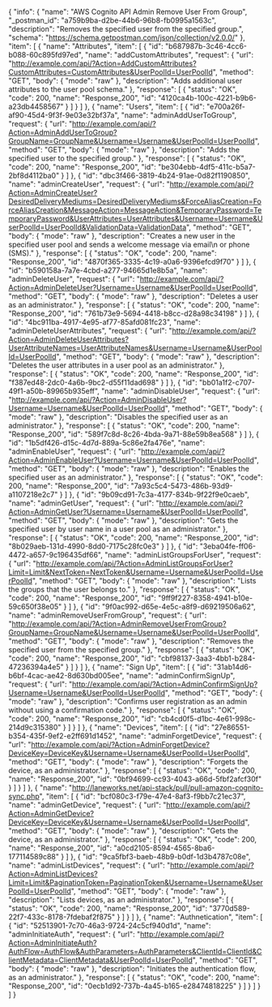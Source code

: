 {
  "info": {
    "name": "AWS Cognito API Admin Remove User From Group",
    "_postman_id": "a759b9ba-d2be-44b6-96b8-fb0995a1563c",
    "description": "Removes the specified user from the specified group.",
    "schema": "https://schema.getpostman.com/json/collection/v2.0.0/"
  },
  "item": [
    {
      "name": "Attributes",
      "item": [
        {
          "id": "b687987b-3c46-4cc6-b088-60c895fd97ed",
          "name": "addCustomAttributes",
          "request": {
            "url": "http://example.com/api/?Action=AddCustomAttributes?CustomAttributes=CustomAttributes&UserPoolId=UserPoolId",
            "method": "GET",
            "body": {
              "mode": "raw"
            },
            "description": "Adds additional user attributes to the user pool schema."
          },
          "response": [
            {
              "status": "OK",
              "code": 200,
              "name": "Response_200",
              "id": "4120ca4b-100c-4221-b9b6-a23db4458567"
            }
          ]
        }
      ]
    },
    {
      "name": "Users",
      "item": [
        {
          "id": "e700a26f-af90-45d4-9f3f-9e03e32bf37a",
          "name": "adminAddUserToGroup",
          "request": {
            "url": "http://example.com/api/?Action=AdminAddUserToGroup?GroupName=GroupName&Username=Username&UserPoolId=UserPoolId",
            "method": "GET",
            "body": {
              "mode": "raw"
            },
            "description": "Adds the specified user to the specified group."
          },
          "response": [
            {
              "status": "OK",
              "code": 200,
              "name": "Response_200",
              "id": "be304ebb-4df5-411c-b5a7-2bf8d4112ba0"
            }
          ]
        },
        {
          "id": "dbc3f466-3819-4b24-91ae-0d82f1190850",
          "name": "adminCreateUser",
          "request": {
            "url": "http://example.com/api/?Action=AdminCreateUser?DesiredDeliveryMediums=DesiredDeliveryMediums&ForceAliasCreation=ForceAliasCreation&MessageAction=MessageAction&TemporaryPassword=TemporaryPassword&UserAttributes=UserAttributes&Username=Username&UserPoolId=UserPoolId&ValidationData=ValidationData",
            "method": "GET",
            "body": {
              "mode": "raw"
            },
            "description": "Creates a new user in the specified user pool and sends a welcome message via email\n            or phone (SMS)."
          },
          "response": [
            {
              "status": "OK",
              "code": 200,
              "name": "Response_200",
              "id": "4870f365-3335-4c19-a0a6-9396efcd9f70"
            }
          ]
        },
        {
          "id": "b590158a-7a7e-4cbd-a277-94665d1e8b5a",
          "name": "adminDeleteUser",
          "request": {
            "url": "http://example.com/api/?Action=AdminDeleteUser?Username=Username&UserPoolId=UserPoolId",
            "method": "GET",
            "body": {
              "mode": "raw"
            },
            "description": "Deletes a user as an administrator."
          },
          "response": [
            {
              "status": "OK",
              "code": 200,
              "name": "Response_200",
              "id": "761b73e9-5694-4418-b8cc-d28a98c34198"
            }
          ]
        },
        {
          "id": "4bc911ba-4917-4e95-af77-85afd081fc23",
          "name": "adminDeleteUserAttributes",
          "request": {
            "url": "http://example.com/api/?Action=AdminDeleteUserAttributes?UserAttributeNames=UserAttributeNames&Username=Username&UserPoolId=UserPoolId",
            "method": "GET",
            "body": {
              "mode": "raw"
            },
            "description": "Deletes the user attributes in a user pool as an administrator."
          },
          "response": [
            {
              "status": "OK",
              "code": 200,
              "name": "Response_200",
              "id": "f387ed48-2dc0-4a6b-9bc2-d55f11dad698"
            }
          ]
        },
        {
          "id": "bb01a1f2-c707-49f1-a50b-89965b935eff",
          "name": "adminDisableUser",
          "request": {
            "url": "http://example.com/api/?Action=AdminDisableUser?Username=Username&UserPoolId=UserPoolId",
            "method": "GET",
            "body": {
              "mode": "raw"
            },
            "description": "Disables the specified user as an administrator."
          },
          "response": [
            {
              "status": "OK",
              "code": 200,
              "name": "Response_200",
              "id": "589f7c8d-8c26-4bda-9a71-88e59b8ea568"
            }
          ]
        },
        {
          "id": "1b5df426-d15c-4d7d-889a-5c86e2fa476e",
          "name": "adminEnableUser",
          "request": {
            "url": "http://example.com/api/?Action=AdminEnableUser?Username=Username&UserPoolId=UserPoolId",
            "method": "GET",
            "body": {
              "mode": "raw"
            },
            "description": "Enables the specified user as an administrator."
          },
          "response": [
            {
              "status": "OK",
              "code": 200,
              "name": "Response_200",
              "id": "7a93c5c4-5473-486b-93d9-a1107218e2c7"
            }
          ]
        },
        {
          "id": "9b09cd91-7c3a-4177-834b-9f22f9e0caeb",
          "name": "adminGetUser",
          "request": {
            "url": "http://example.com/api/?Action=AdminGetUser?Username=Username&UserPoolId=UserPoolId",
            "method": "GET",
            "body": {
              "mode": "raw"
            },
            "description": "Gets the specified user by user name in a user pool as an administrator."
          },
          "response": [
            {
              "status": "OK",
              "code": 200,
              "name": "Response_200",
              "id": "8b029aeb-131d-4990-8dd0-7175c28fc0e3"
            }
          ]
        },
        {
          "id": "3eba04fe-ff06-4472-a657-9c196435df66",
          "name": "adminListGroupsForUser",
          "request": {
            "url": "http://example.com/api/?Action=AdminListGroupsForUser?Limit=Limit&NextToken=NextToken&Username=Username&UserPoolId=UserPoolId",
            "method": "GET",
            "body": {
              "mode": "raw"
            },
            "description": "Lists the groups that the user belongs to."
          },
          "response": [
            {
              "status": "OK",
              "code": 200,
              "name": "Response_200",
              "id": "9ff9f227-8358-4941-b10e-59c650f38e05"
            }
          ]
        },
        {
          "id": "9f0ac992-d65e-4e5c-a8f9-d69219506a62",
          "name": "adminRemoveUserFromGroup",
          "request": {
            "url": "http://example.com/api/?Action=AdminRemoveUserFromGroup?GroupName=GroupName&Username=Username&UserPoolId=UserPoolId",
            "method": "GET",
            "body": {
              "mode": "raw"
            },
            "description": "Removes the specified user from the specified group."
          },
          "response": [
            {
              "status": "OK",
              "code": 200,
              "name": "Response_200",
              "id": "cbf98137-3aa3-4bb1-b284-47236394a4e5"
            }
          ]
        }
      ]
    },
    {
      "name": "Sign Up",
      "item": [
        {
          "id": "31ab14d6-b6bf-4cac-ae42-8d630bd005ee",
          "name": "adminConfirmSignUp",
          "request": {
            "url": "http://example.com/api/?Action=AdminConfirmSignUp?Username=Username&UserPoolId=UserPoolId",
            "method": "GET",
            "body": {
              "mode": "raw"
            },
            "description": "Confirms user registration as an admin without using a confirmation code."
          },
          "response": [
            {
              "status": "OK",
              "code": 200,
              "name": "Response_200",
              "id": "cb4cd0f5-d1bc-4e61-998c-214d9c315380"
            }
          ]
        }
      ]
    },
    {
      "name": "Devices",
      "item": [
        {
          "id": "27e86551-b354-435f-9ef2-e2ff691d1452",
          "name": "adminForgetDevice",
          "request": {
            "url": "http://example.com/api/?Action=AdminForgetDevice?DeviceKey=DeviceKey&Username=Username&UserPoolId=UserPoolId",
            "method": "GET",
            "body": {
              "mode": "raw"
            },
            "description": "Forgets the device, as an administrator."
          },
          "response": [
            {
              "status": "OK",
              "code": 200,
              "name": "Response_200",
              "id": "0bf94699-cc93-4043-a66d-5fbf2afcf30f"
            }
          ]
        }
      ]
    },
    {
      "name": "http://laneworks.net/api-stack/pull/pull-amazon-cognito-sync.php",
      "item": [
        {
          "id": "bcf080c3-f79e-47e4-8af3-f9bb7c21ec37",
          "name": "adminGetDevice",
          "request": {
            "url": "http://example.com/api/?Action=AdminGetDevice?DeviceKey=DeviceKey&Username=Username&UserPoolId=UserPoolId",
            "method": "GET",
            "body": {
              "mode": "raw"
            },
            "description": "Gets the device, as an administrator."
          },
          "response": [
            {
              "status": "OK",
              "code": 200,
              "name": "Response_200",
              "id": "a0cd2105-8594-4565-8ba6-177114589c88"
            }
          ]
        },
        {
          "id": "9ca5fbf3-baeb-48b9-b0df-1d3b4787c08e",
          "name": "adminListDevices",
          "request": {
            "url": "http://example.com/api/?Action=AdminListDevices?Limit=Limit&PaginationToken=PaginationToken&Username=Username&UserPoolId=UserPoolId",
            "method": "GET",
            "body": {
              "mode": "raw"
            },
            "description": "Lists devices, as an administrator."
          },
          "response": [
            {
              "status": "OK",
              "code": 200,
              "name": "Response_200",
              "id": "3770d589-22f7-433c-8178-7fdebaf2f875"
            }
          ]
        }
      ]
    },
    {
      "name": "Authnetication",
      "item": [
        {
          "id": "52513901-7c70-46a3-9724-24c5cf940d1d",
          "name": "adminInitiateAuth",
          "request": {
            "url": "http://example.com/api/?Action=AdminInitiateAuth?AuthFlow=AuthFlow&AuthParameters=AuthParameters&ClientId=ClientId&ClientMetadata=ClientMetadata&UserPoolId=UserPoolId",
            "method": "GET",
            "body": {
              "mode": "raw"
            },
            "description": "Initiates the authentication flow, as an administrator."
          },
          "response": [
            {
              "status": "OK",
              "code": 200,
              "name": "Response_200",
              "id": "0ecb1d92-737b-4a45-b165-e28474818225"
            }
          ]
        }
      ]
    }
  ]
}